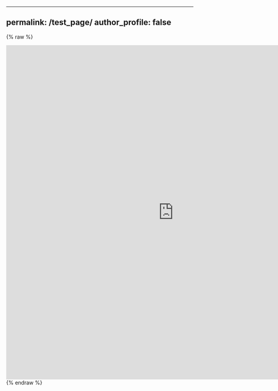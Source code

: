 
---
permalink: /test_page/
author_profile: false
---

{% raw %}
<iframe width="900" height="900" src="https://datastudio.google.com/embed/reporting/418ddbea-ac19-4224-a1d5-1c414cfd61ee/page/oBqqB" frameborder="0" style="border:0" allowfullscreen></iframe>{% endraw %}
